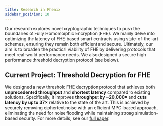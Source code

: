 ```yaml
---
title: Research in Fhenix
sidebar_position: 10
---
```


Our research explores novel cryptographic techniques to push the boundaries of Fully Homomorphic Encryption (FHE). We mainly delve into optimizing the latency of FHE-based smart contracts using state-of-the-art schemes, ensuring they remain both efficient and secure. Ultimately, our aim is to broaden the practical viability of FHE by delivering protocols that meet real-world performance needs. We also designed a secure high performance threshold decryption protocol (see below).

## Current Project: Threshold Decryption for FHE

We designed a new threshold FHE decryption protocol that achieves both **unprecedented throughput** and **shortest latency** compared to existing solutions. Specifically, it improves **throughput by ~20,000×** and **cuts latency by up to 37×** relative to the state of the art. This is achieved by securely removing ciphertext noise with an efficient MPC-based approach, eliminating the need for noise flooding while maintaining strong simulation-based security. For more details, see our [full paper](../../static/Papers/High_Throughput_UC_secure_Threshold_FHE_Decryption_wauthors.pdf).